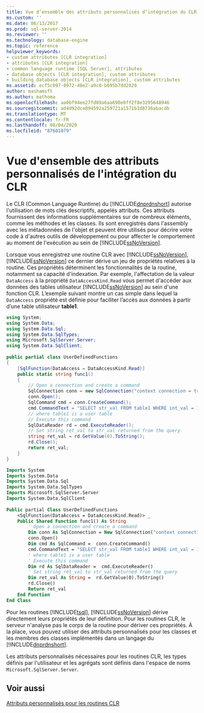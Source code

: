 ```yaml
---
title: Vue d’ensemble des attributs personnalisés d’intégration du CLR | Microsoft Docs
ms.custom: ''
ms.date: 06/13/2017
ms.prod: sql-server-2014
ms.reviewer: ''
ms.technology: database-engine
ms.topic: reference
helpviewer_keywords:
- custom attributes [CLR integration]
- attributes [CLR integration]
- common language runtime [SQL Server], attributes
- database objects [CLR integration], custom attributes
- building database objects [CLR integration], custom attributes
ms.assetid: ecf5c097-0972-48e2-a9c0-b695b7dd2820
author: mashamsft
ms.author: mathoma
ms.openlocfilehash: aa0bf94ee27fd89a6aa690e0ff2f8e3295648946
ms.sourcegitcommit: ad4d92dce894592a259721a1571b1d8736abacdb
ms.translationtype: MT
ms.contentlocale: fr-FR
ms.lasthandoff: 08/04/2020
ms.locfileid: "87601079"
---
```

# <a name="overview-of-clr-integration-custom-attributes"></a>Vue d'ensemble des attributs personnalisés de l'intégration du CLR
  Le CLR (Common Language Runtime) du [!INCLUDE[dnprdnshort](../../includes/dnprdnshort-md.md)] autorise l'utilisation de mots clés descriptifs, appelés attributs. Ces attributs fournissent des informations supplémentaires sur de nombreux éléments, comme les méthodes et les classes. Ils sont enregistrés dans l'assembly avec les métadonnées de l'objet et peuvent être utilisés pour décrire votre code à d'autres outils de développement ou pour affecter le comportement au moment de l'exécution au sein de [!INCLUDE[ssNoVersion](../../includes/ssnoversion-md.md)].  
  
 Lorsque vous enregistrez une routine CLR avec [!INCLUDE[ssNoVersion](../../includes/ssnoversion-md.md)], [!INCLUDE[ssNoVersion](../../includes/ssnoversion-md.md)] ce dernier dérive un jeu de propriétés relatives à la routine. Ces propriétés déterminent les fonctionnalités de la routine, notamment sa capacité d'indexation. Par exemple, l'affectation de la valeur `DataAccess` à la propriété `DataAccessKind.Read` vous permet d'accéder aux données des tables utilisateur [!INCLUDE[ssNoVersion](../../includes/ssnoversion-md.md)] au sein d'une fonction CLR. L’exemple suivant montre un cas simple dans lequel la `DataAccess` propriété est définie pour faciliter l’accès aux données à partir d’une table utilisateur **table1**.  
  
```csharp  
using System;  
using System.Data;  
using System.Data.Sql;  
using System.Data.SqlTypes;  
using Microsoft.SqlServer.Server;  
using System.Data.SqlClient;  
  
public partial class UserDefinedFunctions  
{  
    [SqlFunction(DataAccess = DataAccessKind.Read)]  
    public static string func1()  
    {  
        // Open a connection and create a command  
        SqlConnection conn = new SqlConnection("context connection = true");  
        conn.Open();  
        SqlCommand cmd = conn.CreateCommand();  
        cmd.CommandText = "SELECT str_val FROM table1 WHERE int_val = 10";  
        // where table1 is a user table  
        // Execute this command   
        SqlDataReader rd = cmd.ExecuteReader();  
        // Set string ret_val to str_val returned from the query  
        string ret_val = rd.GetValue(0).ToString();  
        rd.Close();  
        return ret_val;  
    }  
}  
```  
  
```vb  
Imports System  
Imports System.Data  
Imports System.Data.Sql  
Imports System.Data.SqlTypes  
Imports Microsoft.SqlServer.Server  
Imports System.Data.SqlClient  
  
Public partial Class UserDefinedFunctions  
    <SqlFunction(DataAccess = DataAccessKind.Read)> _   
    Public Shared Function func1() As String  
        ' Open a connection and create a command  
        Dim conn As SqlConnection = New SqlConnection("context connection = true")   
        conn.Open()  
        Dim cmd As SqlCommand =  conn.CreateCommand()   
        cmd.CommandText = "SELECT str_val FROM table1 WHERE int_val = 10"  
        ' where table1 is a user table  
        ' Execute this command   
        Dim rd As SqlDataReader =  cmd.ExecuteReader()   
        ' Set string ret_val to str_val returned from the query  
        Dim ret_val As String =  rd.GetValue(0).ToString()   
        rd.Close()  
        Return ret_val  
    End Function  
End Class  
```  
  
 Pour les routines [!INCLUDE[tsql](../../includes/tsql-md.md)], [!INCLUDE[ssNoVersion](../../includes/ssnoversion-md.md)] dérive directement leurs propriétés de leur définition. Pour les routines CLR, le serveur n'analyse pas le corps de la routine pour dériver ces propriétés. À la place, vous pouvez utiliser des attributs personnalisés pour les classes et les membres des classes implémentés dans un langage du [!INCLUDE[dnprdnshort](../../includes/dnprdnshort-md.md)].  
  
 Les attributs personnalisés nécessaires pour les routines CLR, les types définis par l'utilisateur et les agrégats sont définis dans l'espace de noms `Microsoft.SqlServer.Server`.  
  
## <a name="see-also"></a>Voir aussi  
 [Attributs personnalisés pour les routines CLR](../../relational-databases/clr-integration/database-objects/clr-integration-custom-attributes-for-clr-routines.md)  
  
  
